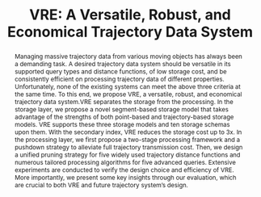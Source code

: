 ---
title: "VRE: A Versatile, Robust, and Economical Trajectory Data System"
authors:
- Hai Lan
- Jiong Xie
- admin
- Feifei Li
- W Tian
- Fang Wang
- Sheng Wang
- Ailin Zhang

publication_types: ["1"]
publication: In *VLDB 2022*
publication_short: In *VLDB 2022*
publishDate: "2022-05-08"

abstract: Managing massive trajectory data from various moving objects has always been a demanding task. A desired trajectory data system should be versatile in its supported query types and distance functions, of low storage cost, and be consistently efficient on processing trajectory data of different properties. Unfortunately, none of the existing systems can meet the above three criteria at the same time. To this end, we propose VRE, a versatile, robust, and economical trajectory data system.VRE separates the storage from the processing. In the storage layer, we propose a novel segment-based storage model that takes advantage of the strengths of both point-based and trajectory-based storage models. VRE supports these three storage models and ten storage schemas upon them. With the secondary index, VRE reduces the storage cost up to 3x. In the processing layer, we first propose a two-stage processing framework and a pushdown strategy to alleviate full trajectory transmission cost. Then, we design a unified pruning strategy for five widely used trajectory distance functions and numerous tailored processing algorithms for five advanced queries. Extensive experiments are conducted to verify the design choice and efficiency of VRE. More importantly, we present some key insights through our evaluation, which are crucial to both VRE and future trajectory system’s design.

#tags:
#- Source Themes
featured: true

links:
---